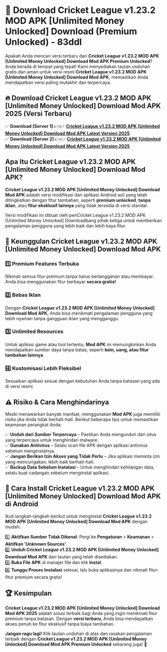 # 🎯 Download Cricket League v1.23.2 MOD APK [Unlimited Money Unlocked] Download (Premium Unlocked) -  83ddl

Apakah Anda mencari versi terbaru dari **Cricket League v1.23.2 MOD APK [Unlimited Money Unlocked] Download Mod APK Premium Unlocked**? Anda berada di tempat yang tepat! Kami menyediakan tautan unduhan gratis dan aman untuk versi resmi **Cricket League v1.23.2 MOD APK [Unlimited Money Unlocked] Download Mod APK**, memastikan Anda mendapatkan versi paling mutakhir dan terpercaya.

## 🔥 Download Cricket League v1.23.2 MOD APK [Unlimited Money Unlocked] Download Mod APK 2025 (Versi Terbaru)

✅ **Download [Server 1]** 👉👉 [**Cricket League v1.23.2 MOD APK [Unlimited Money Unlocked] Download Mod APK Latest Version 2025**](https://momento.my/?title=Cricket_League_v1.23.2_MOD_APK_[Unlimited_Money_Unlocked]_Download)  
✅ **Download [Server 2]** 👉👉 [**Cricket League v1.23.2 MOD APK [Unlimited Money Unlocked] Download Mod APK Latest Version 2025**](https://momento.my/?title=Cricket_League_v1.23.2_MOD_APK_[Unlimited_Money_Unlocked]_Download)  

## Apa Itu Cricket League v1.23.2 MOD APK [Unlimited Money Unlocked] Download Mod APK?

**Cricket League v1.23.2 MOD APK [Unlimited Money Unlocked] Download Mod APK** adalah versi modifikasi dari aplikasi Android asli yang telah ditingkatkan dengan fitur tambahan, seperti **premium unlocked**, **tanpa iklan**, atau **fitur eksklusif lainnya** yang tidak tersedia di versi standar.

Versi modifikasi ini dibuat oleh penCricket League v1.23.2 MOD APK [Unlimited Money Unlocked] Downloadbang pihak ketiga untuk memberikan pengalaman pengguna yang lebih baik dan lebih kaya fitur.

## 🎯 Keunggulan Cricket League v1.23.2 MOD APK [Unlimited Money Unlocked] Download Mod APK

### 1️⃣ Premium Features Terbuka
Nikmati semua fitur premium tanpa harus berlangganan atau membayar. Anda bisa menggunakan fitur berbayar **secara gratis!**

### 2️⃣ Bebas Iklan
Dengan **Cricket League v1.23.2 MOD APK [Unlimited Money Unlocked] Download Mod APK**, Anda bisa menikmati pengalaman pengguna yang lebih nyaman tanpa gangguan iklan yang mengganggu.

### 3️⃣ Unlimited Resources
Untuk aplikasi game atau tool tertentu, **Mod APK** ini memungkinkan Anda mendapatkan sumber daya tanpa batas, seperti **koin, uang, atau fitur tambahan lainnya**.

### 4️⃣ Kustomisasi Lebih Fleksibel
Sesuaikan aplikasi sesuai dengan kebutuhan Anda tanpa batasan yang ada di versi resmi.

## ⚠️ Risiko & Cara Menghindarinya

Meski menawarkan banyak manfaat, menggunakan **Mod APK** juga memiliki risiko jika Anda tidak berhati-hati. Berikut beberapa tips untuk memastikan keamanan perangkat Anda:

✅ **Unduh dari Sumber Terpercaya** – Pastikan Anda mengunduh dari situs yang terpercaya untuk menghindari malware.  
✅ **Gunakan Antivirus** – Selalu scan file APK dengan aplikasi antivirus sebelum menginstalnya.  
✅ **Jangan Berikan Izin Akses yang Tidak Perlu** – Jika aplikasi meminta izin yang mencurigakan, lebih baik berhati-hati.  
✅ **Backup Data Sebelum Instalasi** – Untuk menghindari kehilangan data, selalu buat cadangan sebelum menginstal aplikasi.

## 📌 Cara Install Cricket League v1.23.2 MOD APK [Unlimited Money Unlocked] Download Mod APK di Android

Ikuti langkah-langkah berikut untuk menginstal **Cricket League v1.23.2 MOD APK [Unlimited Money Unlocked] Download Mod APK** dengan mudah:

1️⃣ **Aktifkan Sumber Tidak Dikenal**: Pergi ke **Pengaturan** > **Keamanan** > **Aktifkan 'Unknown Sources'**.  
2️⃣ **Unduh Cricket League v1.23.2 MOD APK [Unlimited Money Unlocked] Download Mod APK** dari tautan yang telah disediakan.  
3️⃣ **Buka File APK** di manajer file dan klik **Instal**.  
4️⃣ **Tunggu Proses Instalasi** selesai, lalu buka aplikasinya dan nikmati fitur-fitur premium secara gratis!

## 🏆 Kesimpulan

**Cricket League v1.23.2 MOD APK [Unlimited Money Unlocked] Download Mod APK 2025** adalah solusi terbaik bagi Anda yang ingin menikmati fitur premium tanpa batasan. Dengan **versi terbaru**, Anda bisa mendapatkan akses penuh ke fitur eksklusif tanpa biaya tambahan.

**Jangan ragu lagi!** Klik tautan unduhan di atas dan rasakan pengalaman terbaik dengan **Cricket League v1.23.2 MOD APK [Unlimited Money Unlocked] Download Mod APK Premium Unlocked** sekarang juga! 🚀
